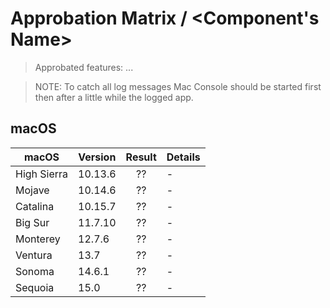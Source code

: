 # Approbation Matrix / <Component's Name>

> Approbated features: ...<br/>

> NOTE: To catch all log messages Mac Console should be started first then after a little while the logged app.

## macOS

| macOS       | Version  | Result  | Details |
| ----------- | -------- | :-----: | ------- |
| High Sierra | 10.13.6  | ??      | - |
| Mojave      | 10.14.6  | ??      | - |
| Catalina    | 10.15.7  | ??      | - |
| Big Sur     | 11.7.10  | ??      | - |
| Monterey    | 12.7.6   | ??      | - |
| Ventura     | 13.7     | ??      | - |
| Sonoma      | 14.6.1   | ??      | - |
| Sequoia     | 15.0     | ??      | - |
